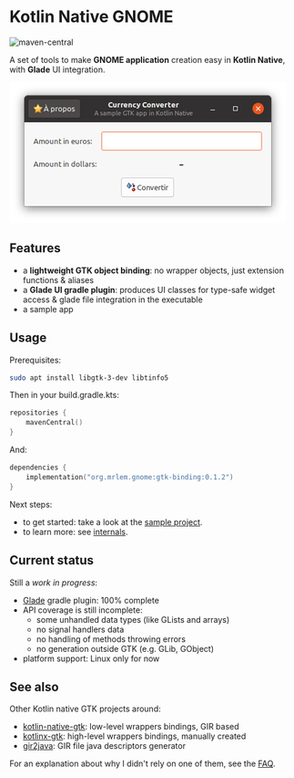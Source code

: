 # Kotlin Native GNOME
![maven-central](https://img.shields.io/maven-central/v/org.mrlem.gnome/gtk-binding)

A set of tools to make **GNOME application** creation easy in **Kotlin Native**, with **Glade** UI integration.

![Screenshot](doc/readme-screenshot.png)

## Features

* a **lightweight GTK object binding**: no wrapper objects, just extension functions & aliases
* a **Glade UI gradle plugin**: produces UI classes for type-safe widget access & glade file integration in the executable
* a sample app

## Usage

Prerequisites:

```bash
sudo apt install libgtk-3-dev libtinfo5
```

Then in your build.gradle.kts:

```kotlin
repositories {
    mavenCentral()
}
```

And:

```kotlin
dependencies {
    implementation("org.mrlem.gnome:gtk-binding:0.1.2")
}
```

Next steps:
* to get started: take a look at the [sample project](sample).
* to learn more: see [internals](doc/INTERNALS.md).

## Current status

Still a *work in progress*:
* [Glade](https://glade.gnome.org/) gradle plugin: 100% complete
* API coverage is still incomplete:
  - some unhandled data types (like GLists and arrays)
  - no signal handlers data
  - no handling of methods throwing errors
  - no generation outside GTK (e.g. GLib, GObject)
* platform support: Linux only for now

## See also

Other Kotlin native GTK projects around:
* [kotlin-native-gtk](https://github.com/kropp/kotlin-native-gtk): low-level wrappers bindings, GIR based
* [kotlinx-gtk](https://github.com/Doomsdayrs/kotlinx-gtk): high-level wrappers bindings, manually created
* [gir2java](https://github.com/gstreamer-java/gir2java): GIR file java descriptors generator

For an explanation about why I didn't rely on one of them, see the [FAQ](FAQ.md).
